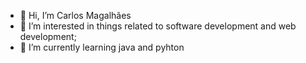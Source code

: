 - 👋 Hi, I’m Carlos Magalhães
- 👀 I’m interested in things related to software development and web development;
- 🌱 I’m currently learning java and pyhton


<!---
CarlosEduardoESM/CarlosEduardoESM is a ✨ special ✨ repository because its `README.md` (this file) appears on your GitHub profile.
You can click the Preview link to take a look at your changes.
--->
